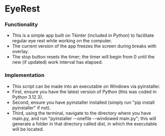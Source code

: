 # EyeRest
### Functionality
- This is a simple app built on Tkinter (included in Python) to facilitate regular eye rest while working on the computer.
- The current version of the app freezes the screen during breaks with overlay.
- The stop button resets the timer; the timer will begin from 0 until the new (if updated) work interval has elapsed.
### Implementation
- This script can be made into an executable on Windows via pyinstaller.
- First, ensure you have the latest version of Python (this was coded in Python 3.12.3).
- Second, ensure you have pyinstaller installed (simply run "pip install pyinstaller" if not).
- Third, using the terminal, navigate to the directory where you have main.py, and run "pyinstaller --onefile --windowed main.py"; this will generate a folder in that directory called dist, in which the executable will be located. 
